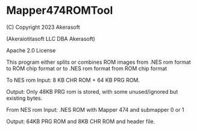 # Mapper474ROMTool

(C) Copyright 2023 Akerasoft

(Akeraiotitasoft LLC DBA Akerasoft)

Apache 2.0 License

This program either splits or combines ROM images from .NES rom format to ROM chip format
or to .NES rom format from ROM chip format

To NES rom
Input: 8 KB CHR ROM + 64 KB PRG ROM.  

Output: Only 48KB PRG rom is stored, with some unused/ignored but existing bytes.

From NES rom
Input: .NES ROM with Mapper 474 and submapper 0 or 1

Output: 64KB PRG ROM and 8KB CHR ROM and header file.
